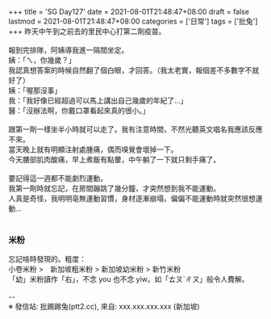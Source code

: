 +++
title = 'SG Day127'
date = 2021-08-01T21:48:47+08:00
draft = false
lastmod = 2021-08-01T21:48:47+08:00
categories = ['日常']
tags = ['批兔']
+++
昨天中午到之前去的里民中心打第二劑疫苗。<br>
<br>
報到完排隊，阿姨導我進一隔間坐定。<br>
姨：「ㄟ，你幾歲？」<br>
我認真想答案的時候自然翻了個白眼，才回答。（我太老實，報個差不多數字不就好了）<br>
姨：「喔那沒事」<br>
我：「我好像已經超過可以馬上講出自己幾歲的年紀了…」<br>
醫：「沒辦法啊，你戴口罩看起來真的很小。」<br>
<br>
跟第一劑一樣坐半小時就可以走了。我有注意時間，不然光聽英文唱名我應該反應不來。<br>
當天晚上就有明顯注射處腫痛，偶而嗅覺會壞掉一下。<br>
今天腰部肌肉酸痛，早上煮飯有點暈，中午躺了一下就只剩手痛了。<br>
<br>
要記得這一週都不能劇烈運動。<br>
我第一劑時就忘記，在房間蹦跳了幾分鐘，才突然想到我不能運動。<br>
人真是奇怪，我明明亳無運動習慣，身材逐漸崩塌，偏偏不能運動時就突然很想運動…<br>
<br>
### 米粉 
忘記啥時發現的。粗度：<br>
小卷米粉 >　新加坡粗米粉 > 新加坡幼米粉 > 新竹米粉<br>
「幼」米粉讀作「右」，不念 you 也不念 yiw。如「ㄊㄡˋㄔㄡ」般令人費解。<br>
<br>
--<br>
※ 發信站: 批踢踢兔(ptt2.cc), 來自: xxx.xxx.xxx.xxx (新加坡)<br>
